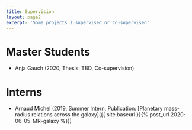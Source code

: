 ```yaml
---
title: Supervision
layout: page2
excerpt: 'Some projects I supervised or Co-supervised'  
---
```


# Master Students
- Anja Gauch (2020, Thesis: TBD, Co-supervision)

# Interns
- Arnaud Michel (2019, Summer Intern, Publication: [Planetary mass-radius relations across the galaxy]({{ site.baseurl }}{% post_url 2020-06-05-MR-galaxy %}))
